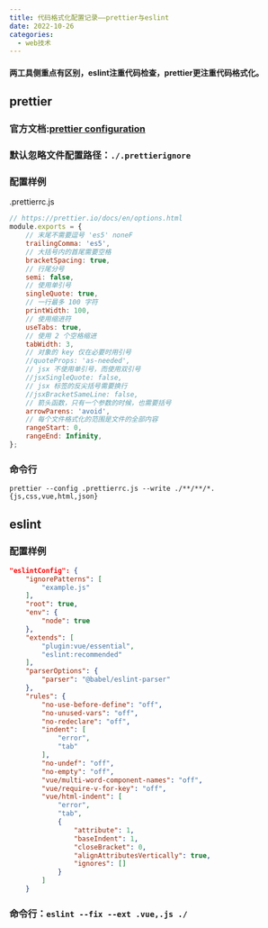 ```yaml
---
title: 代码格式化配置记录——prettier与eslint
date: 2022-10-26
categories:
  - web技术
---
```


#### 两工具侧重点有区别，eslint注重代码检查，prettier更注重代码格式化。

## prettier

### 官方文档:[prettier configuration](https://prettier.io/docs/en/configuration.html)

### 默认忽略文件配置路径：`./.prettierignore`

### 配置样例

.prettierrc.js

```js
// https://prettier.io/docs/en/options.html
module.exports = {
	// 末尾不需要逗号 'es5' noneF
	trailingComma: 'es5',
	// 大括号内的首尾需要空格
	bracketSpacing: true,
	// 行尾分号
	semi: false,
	// 使用单引号
	singleQuote: true,
	// 一行最多 100 字符
	printWidth: 100,
	// 使用缩进符
	useTabs: true,
	// 使用 2 个空格缩进
	tabWidth: 3,
	// 对象的 key 仅在必要时用引号
	//quoteProps: 'as-needed',
	// jsx 不使用单引号，而使用双引号
	//jsxSingleQuote: false,
	// jsx 标签的反尖括号需要换行
	//jsxBracketSameLine: false,
	// 箭头函数，只有一个参数的时候，也需要括号
	arrowParens: 'avoid',
	// 每个文件格式化的范围是文件的全部内容
	rangeStart: 0,
	rangeEnd: Infinity,
};
```

### 命令行

`prettier --config .prettierrc.js --write ./**/**/*.{js,css,vue,html,json}`

## eslint

### 配置样例

```json
"eslintConfig": {
	"ignorePatterns": [
		"example.js"
	],
	"root": true,
	"env": {
		"node": true
	},
	"extends": [
		"plugin:vue/essential",
		"eslint:recommended"
	],
	"parserOptions": {
		"parser": "@babel/eslint-parser"
	},
	"rules": {
		"no-use-before-define": "off",
		"no-unused-vars": "off",
		"no-redeclare": "off",
		"indent": [
			"error",
			"tab"
		],
		"no-undef": "off",
		"no-empty": "off",
		"vue/multi-word-component-names": "off",
		"vue/require-v-for-key": "off",
		"vue/html-indent": [
			"error",
			"tab",
			{
				"attribute": 1,
				"baseIndent": 1,
				"closeBracket": 0,
				"alignAttributesVertically": true,
				"ignores": []
			}
		]
	}
```

### 命令行：`eslint --fix --ext .vue,.js ./`
